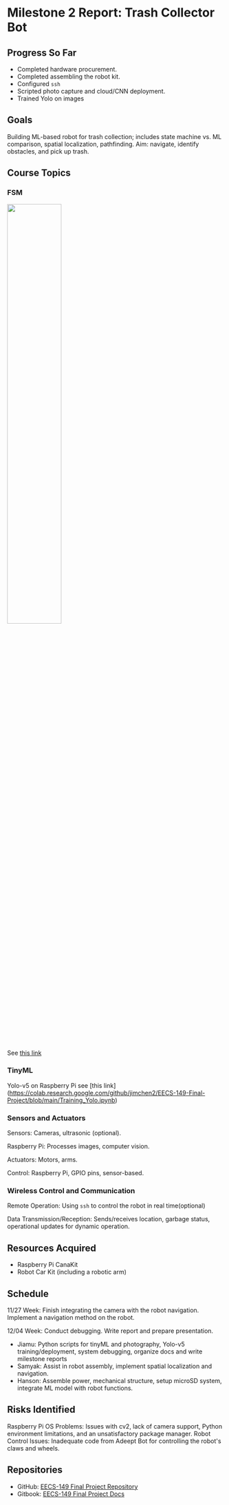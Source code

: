 # Milestone 2 Report: Trash Collector Bot

## Progress So Far
- Completed hardware procurement.
- Completed assembling the robot kit.
- Configured `ssh`
- Scripted photo capture and cloud/CNN deployment.
- Trained Yolo on images

## Goals 

Building ML-based robot for trash collection; includes state machine vs. ML comparison, spatial localization, pathfinding. Aim: navigate, identify obstacles, and pick up trash.

## Course Topics
### FSM

<img width="50%" src="https://github.com/jimchen2/EECS-149-Final-Project/assets/123833550/174bcfe7-8111-407b-9c8c-0eb78aba4025"></img>

See  [this link](https://www.overleaf.com/read/zczqmvbfxknk#4f2916)
### TinyML

Yolo-v5 on Raspberry Pi see [this link]
(https://colab.research.google.com/github/jimchen2/EECS-149-Final-Project/blob/main/Training_Yolo.ipynb)

### Sensors and Actuators
Sensors: Cameras, ultrasonic (optional).

Raspberry Pi: Processes images, computer vision.

Actuators: Motors, arms.

Control: Raspberry Pi, GPIO pins, sensor-based.

### Wireless Control and Communication

Remote Operation: Using `ssh` to control the robot in real time(optional)

Data Transmission/Reception: Sends/receives location, garbage status, operational updates for dynamic operation.


## Resources Acquired
- Raspberry Pi CanaKit
- Robot Car Kit (including a robotic arm)

## Schedule

11/27 Week: Finish integrating the camera with the robot navigation. Implement a navigation method on the robot.

12/04 Week: Conduct debugging. Write report and prepare presentation.

- Jiamu: Python scripts for tinyML and photography, Yolo-v5 training/deployment, system debugging, organize docs and write milestone reports
- Samyak: Assist in robot assembly, implement spatial localization and navigation.
- Hanson: Assemble power, mechanical structure, setup microSD system, integrate ML model with robot functions.


## Risks Identified
Raspberry Pi OS Problems: Issues with cv2, lack of camera support, Python environment limitations, and an unsatisfactory package manager.
Robot Control Issues: Inadequate code from Adeept Bot for controlling the robot's claws and wheels.

## Repositories
- GitHub: [EECS-149 Final Project Repository](https://github.com/jimchen2/EECS-149-Final-Project)
- Gitbook: [EECS-149 Final Project Docs](https://berkeley-7.gitbook.io/pro/)
